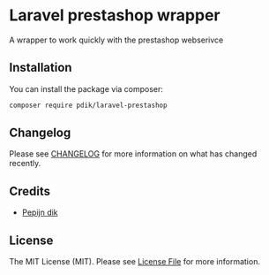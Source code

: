 # Laravel prestashop wrapper

A wrapper to work quickly with the prestashop webserivce

## Installation
You can install the package via composer:

```bash
composer require pdik/laravel-prestashop
```

## Changelog

Please see [CHANGELOG](CHANGELOG.md) for more information on what has changed recently.

## Credits

- [Pepijn dik](https://github.com/Pepijndik)

## License

The MIT License (MIT). Please see [License File](LICENSE.md) for more information.
